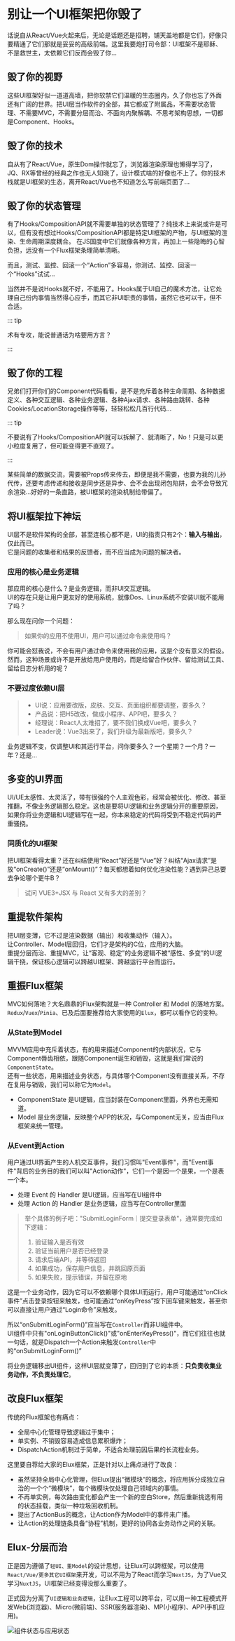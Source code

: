 # 别让一个UI框架把你毁了

话说自从React/Vue火起来后，无论是话题还是招聘，铺天盖地都是它们，好像只要精通了它们那就是妥妥的高级前端。这里我要炮打司令部：UI框架不是耶稣、不是救世主，太依赖它们反而会毁了你...

## 毁了你的视野

这些UI框架好似一道道高墙，把你软禁它们温暖的生态圈内，久了你也忘了外面还有广阔的世界。把UI层当作软件的全部，其它都成了附属品，不需要状态管理、不需要MVC，不需要分层而治、不面向内聚解耦、不思考架构思想，一切都是Component、Hooks。

## 毁了你的技术

自从有了React/Vue，原生Dom操作就忘了，浏览器渲染原理也懒得学习了，JQ、RX等曾经的经典之作也无人知晓了，设计模式啥的好像也不上了。你的技术栈就是UI框架的生态，离开React/Vue也不知道怎么写前端页面了...

## 毁了你的状态管理

有了Hooks/CompositionAPI就不需要单独的状态管理了？纯技术上来说或许是可以，但有没有想过Hooks/CompositionAPI都是特定UI框架的产物，与UI框架的渲染、生命周期深度耦合。
在JS国度中它们就像各种方言，再加上一些隐晦的心智负担，远没有一个Flux框架条理简单清晰。

而且，测试、监控、回滚一个“Action”多容易，你测试、监控、回滚一个“Hooks”试试...

当然并不是说Hooks就不好，不能用了。Hooks属于UI自己的魔术方法，让它处理自己份内事情当然得心应手，而其它非UI职责的事情，虽然它也可以干，但不合适。

::: tip

术有专攻，能说普通话为啥要用方言？

:::

## 毁了你的工程

兄弟们打开你们的Component代码看看，是不是充斥着各种生命周期、各种数据定义、各种交互逻辑、各种业务逻辑、各种Ajax请求、各种路由跳转、各种Cookies/LocationStorage操作等等，轻轻松松几百行代码...

::: tip

不要说有了Hooks/CompositionAPI就可以拆解了、就清晰了，No！只是可以更小粒度复用了，但可能变得更不直观了。

:::

某些简单的数据交流，需要被Props传来传去，即便是我不需要，也要为我的儿孙代传，还要考虑传递和接收是同步还是异步、会不会出现闭包陷阱，会不会导致冗余渲染...好好的一条直路，被UI框架的渲染机制给带偏了。

## 将UI框架拉下神坛

UI层不是软件架构的全部，甚至连核心都不是，UI的指责只有2个：**输入与输出**，仅此而已。\
它是问题的收集者和结果的反馈者，而不应当成为问题的解决者。

### 应用的核心是业务逻辑

那应用的核心是什么？是业务逻辑，而非UI交互逻辑。\
UI的存在只是让用户更友好的使用系统，就像Dos、Linux系统不安装UI就不能用了吗？

那么现在问你一个问题：

> 如果你的应用不使用UI，用户可以通过命令来使用吗？

你可能会怼我说，不会有用户通过命令来使用我的应用，这是个没有意义的假设。然而，这种场景或许不是开放给用户使用的，而是给留合作伙伴、留给测试工具、留给日志分析用的呢？

### 不要过度依赖UI层

> - UI说：应用要改版，皮肤、交互、页面组织都要调整，要多久？
> - 产品说：把H5改改，做成小程序、APP吧，要多久？
> - 经理说：React人太难招了，要不我们换成Vue吧，要多久？
> - Leader说：Vue3出来了，我们升级为最新版吧，要多久？

业务逻辑不变，仅调整UI和其运行平台，问你要多久？一个星期？一个月？一年？还是...

## 多变的UI界面

UI/UE太感性、太灵活了，带有很强的个人主观色彩，经常会被优化、修改、甚至推翻，不像业务逻辑那么稳定。这也是要将UI逻辑和业务逻辑分开的重要原因，如果你将业务逻辑和UI逻辑写在一起，你本来稳定的代码将受到不稳定代码的严重骚挠。

### 同质化的UI框架

把UI框架看得太重？还在纠结使用“React”好还是“Vue”好？纠结“Ajax请求”是放“onCreate()”还是“onMount()”？每天都想着如何优化渲染性能？遇到异己总要去争论哪个更牛B？

> 试问 VUE3+JSX 与 React 又有多大的差别？

## 重提软件架构

把UI层变薄，它不过是渲染数据（输出）和收集动作（输入）。\
让Controller、Model层回归，它们才是架构的C位，应用的大脑。\
重提分层而治、重提MVC，让“客观、稳定”的业务逻辑不被“感性、多变”的UI逻辑干挠，保证核心逻辑可以跨越UI框架、跨越运行平台而运行。

## 重振Flux框架

MVC如何落地？大名鼎鼎的Flux架构就是一种 Controller 和 Model 的落地方案。\
`Redux`/`Vuex`/`Pinia`、已及后面要推荐给大家使用的`Elux`，都可以看作它的变种。

### 从State到Model

MVVM应用中充斥着状态，有的用来描述Component的内部状况，它与Component唇齿相依，跟随Component诞生和销毁，这就是我们常说的`ComponentState`。\
还有一些状态，用来描述业务状态，与具体哪个Component没有直接关系，不存在复用与销毁，我们可以称它为`Model`。

- ComponentState 是UI逻辑，应当封装在Component里面，外界也无需知道。
- Model 是业务逻辑，反映整个APP的状况，与Component无关，应当由Flux框架来统一管理。

### 从Event到Action

用户通过UI界面产生的人机交互事件，我们习惯叫"Event事件"，而"Event事件"背后的业务目的我们可以叫"Action动作"，它们一个是因一个是果，一个是表一个本。

- 处理 Event 的 Handler 是UI逻辑，应当写在UI组件中
- 处理 Action 的 Handler 是业务逻辑，应当写在Controller里面

> 举个具体的例子吧："SubmitLoginForm｜提交登录表单"，通常要完成如下逻辑：
>
> 1. 验证输入是否有效
> 2. 验证当前用户是否已经登录
> 3. 请求后端API，并等待返回
> 4. 如果成功，保存用户信息，并跳回原页面
> 5. 如果失败，提示错误，并留在原地

这是一个业务动作，因为它可以不依赖哪个具体UI而运行，用户可能通过“onClick事件”点击登录按钮来触发，也可能通过“onKeyPress”按下回车键来触发，甚至你可以直接让用户通过“Login命令”来触发。

所以“onSubmitLoginForm()”应当写在`Controller`而非UI组件中。\
UI组件中只有"onLoginButtonClick()"或"onEnterKeyPress()"，而它们往往也就一句话，就是Dispatch一个Action来触发`Controller`中的“onSubmitLoginForm()”

将业务逻辑移出UI组件，这样UI层就变薄了，回归到了它的本质：**只负责收集业务动作，不负责处理它**。

## 改良Flux框架

传统的Flux框架也有痛点：

- 全局中心化管理导致逻辑过于集中；
- 单实例、不销毁容易造成信息累积爆炸；
- DispatchAction机制过于简单，不适合处理前因后果的长流程业务。

这里要自荐给大家的Elux框架，正是针对以上痛点进行了改良：

- 虽然坚持全局中心化管理，但Elux提出“微模块”的概念，将应用拆分成独立自治的一个个“微模块”，每个微模块仅处理自己领域内的事情。
- 不再单实例，每次路由变化都会产生一个新的空白Store，然后重新挑选有用的状态挂载，类似一种垃圾回收机制。
- 提出了ActionBus的概念，让Action作为Model中的事件来广播。
- 让Action的处理链条具备“协程”机制，更好的协同各业务动作之间的关联。

## Elux-分层而治

正是因为遵循了`轻UI、重Model`的设计思想，让Elux可以跨框架，可以使用`React/Vue/更多其它UI框架`来开发，可以不用为了React而学习`NextJS`，为了Vue又学习`NuxtJS`，UI框架已经变得没那么重要了。

正式因为分离了`UI逻辑和业务逻辑`，让Elux工程可以跨平台，可以用一种工程模式开发Web(浏览器)、Micro(微前端)、SSR(服务器渲染)、MP(小程序)、APP(手机应用)。

![组件状态与应用状态](/images/three-layers.svg)
